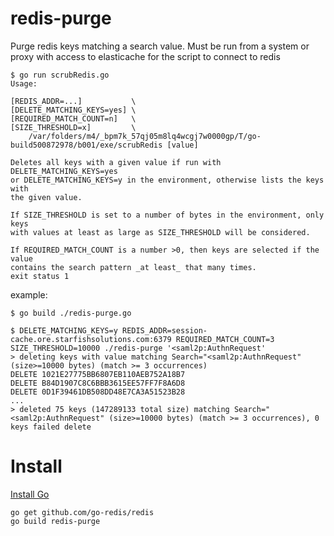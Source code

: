# redis-purge
Purge redis keys matching a search value. Must be run from a system or proxy with access to elasticache for the script to connect to redis

```
$ go run scrubRedis.go
Usage:

[REDIS_ADDR=...]           \
[DELETE_MATCHING_KEYS=yes] \
[REQUIRED_MATCH_COUNT=n]   \
[SIZE_THRESHOLD=x]         \
	/var/folders/m4/_bpm7k_57qj05m8lq4wcgj7w0000gp/T/go-build500872978/b001/exe/scrubRedis [value]

Deletes all keys with a given value if run with DELETE_MATCHING_KEYS=yes
or DELETE_MATCHING_KEYS=y in the environment, otherwise lists the keys with
the given value.

If SIZE_THRESHOLD is set to a number of bytes in the environment, only keys
with values at least as large as SIZE_THRESHOLD will be considered.

If REQUIRED_MATCH_COUNT is a number >0, then keys are selected if the value
contains the search pattern _at least_ that many times.
exit status 1
```


example:


```
$ go build ./redis-purge.go

$ DELETE_MATCHING_KEYS=y REDIS_ADDR=session-cache.ore.starfishsolutions.com:6379 REQUIRED_MATCH_COUNT=3 SIZE_THRESHOLD=10000 ./redis-purge '<saml2p:AuthnRequest'
> deleting keys with value matching Search="<saml2p:AuthnRequest" (size>=10000 bytes) (match >= 3 occurrences)
DELETE 1021E27775BB6807EB110AEB752A18B7
DELETE B84D1907C8C6BBB3615EE57FF7F8A6D8
DELETE 0D1F39461DB508DD48E7CA3A51523B28
...
> deleted 75 keys (147289133 total size) matching Search="<saml2p:AuthnRequest" (size>=10000 bytes) (match >= 3 occurrences), 0 keys failed delete
```


# Install

[Install Go](https://golang.org/doc/install)

```
go get github.com/go-redis/redis
go build redis-purge
```

